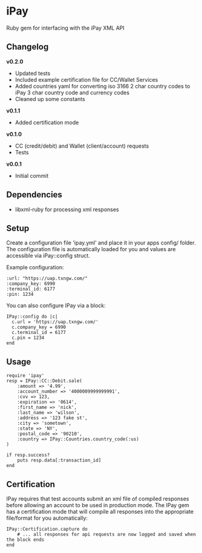 iPay
======

Ruby gem for interfacing with the iPay XML API

Changelog
---------

**v0.2.0**

- Updated tests
- Included example certification file for CC/Wallet Services
- Added countries yaml for converting iso 3166 2 char country codes to iPay 3 char country code and currency codes
- Cleaned up some constants

**v0.1.1**

- Added certification mode

**v0.1.0**

- CC (credit/debit) and Wallet (client/account) requests
- Tests

**v0.0.1**

- Initial commit

Dependencies
----

- libxml-ruby for processing xml responses

Setup
-----

Create a configuration file 'ipay.yml' and place it in your apps config/ folder. The configuration file is automatically loaded for you and values are accessible via iPay::config struct.

Example configuration:

	:url: "https://uap.txngw.com/"
	:company_key: 6990
	:terminal_id: 6177
	:pin: 1234

You can also configure IPay via a block:

	IPay::config do |c|
	  c.url = 'https://uap.txngw.com/'
	  c.company_key = 6990
	  c.terminal_id = 6177
	  c.pin = 1234
	end

Usage
----
	require 'ipay'
	resp = IPay::CC::Debit.sale(
		:amount => '4.99', 
		:account_number => '4000009999999991',
		:cvv => 123,
		:expiration => '0614', 
		:first_name => 'nick', 
		:last_name => 'wilson',
		:address => '123 fake st', 
		:city => 'sometown', 
		:state => 'NY', 
		:postal_code => '90210', 
		:country => IPay::Countries.country_code(:us)
	)

	if resp.success?
		puts resp.data[:transaction_id]
	end

Certification
----

IPay requires that test accounts submit an xml file of compiled responses before allowing an account to be used in production mode. The IPay gem has a certification mode that will compile all responses into the appropriate file/format for you automatically:

	IPay::Certification.capture do
		# ... all responses for api requests are now logged and saved when the block ends
	end
